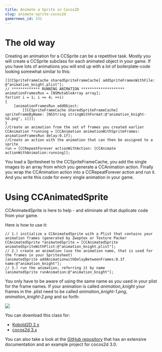 ```yaml
---
title: Animate a Sprite in Cocos2D
slug: animate-sprite-cocos2d
gamernews_id: 331
---     
```


# The old way

Creating an animation for a CCSprite can be a repetitive task. Mostly you will create a CCSprite subclass for each animated object in your game. If you have lots of animations you will end up with a lot of boilerplate-code looking somewhat similar to this:

    [[CCSpriteFrameCache sharedSpriteFrameCache] addSpriteFramesWithFile: @"animation_knight.plist"];
    // ************* RUNNING ANIMATION ********************
    animationFramesRun = [NSMutableArray array];
    for(int i = 1; i <= 4; ++i)
    {
    	[animationFramesRun addObject:
            [[CCSpriteFrameCache sharedSpriteFrameCache] spriteFrameByName: [NSString stringWithFormat:@"animation_knight-%d.png", i]]];
    }
    //Create an animation from the set of frames you created earlier
    CCAnimation *running = [CCAnimation animationWithSpriteFrames: animationFramesRun delay:0.1f];
    //Create an action with the animation that can then be assigned to a sprite
    run = [CCRepeatForever actionWithAction: [CCAnimate actionWithAnimation:running]];

You load a Spritesheet to the CCSpriteFrameCache, you add the single images to an array from which you generate a CCAnimation action. Finally you wrap the CCAnimation action into a CCRepeatForever action and run it. And you write this code for every single animation in your game.

# Using CCAnimatedSprite

CCAnimatedSprite is here to help - and eliminate all that duplicate code from your game.

Here is how to use it:

    // 1.) initialize a CCAnimatedSprite with a Plist that contains your animation frames (generated by Zwoptex or Texture Packer
    CCAnimatedSprite *animatedSprite = [CCAnimatedSprite animatedSpriteWithPlist:@"animation_knight.plist"];
    // 2.) create an animation (use the animation name, that is used for the frames in your Spritesheet)
    [animatedSprite addAnimationwithDelayBetweenFrames:0.1f name:@"animation_knight"];
    // 3.) run the animation, referring it by name
    [animatedSprite runAnimation:@"animation_knight"];

You only have to be aware of using the same name as you used in your plist for the frame names. If your animation is called *animation_knight* your frames in the .plist need to be called *animation_knight-1.png*, *animation_knight-2.png* and so forth:

![](https://static.makegameswith.us/gamernews_images/rM9Nl7r2Zm/AnimationNames.png)

You can download this class for:

*   [Kobold2D 2.x](https://github.com/MakeGamesWithUs/CCAnimatedSprite/archive/v1.0-kobold2D.zip)
*   [cocos2d 3.x](https://github.com/MakeGamesWithUs/CCAnimatedSprite/archive/v1.0.zip)

You can also take a look at the [GitHub repository](https://github.com/MakeGamesWithUs/CCAnimatedSprite) that has an extensive documentation and an example project for cocos2d 3.0.
